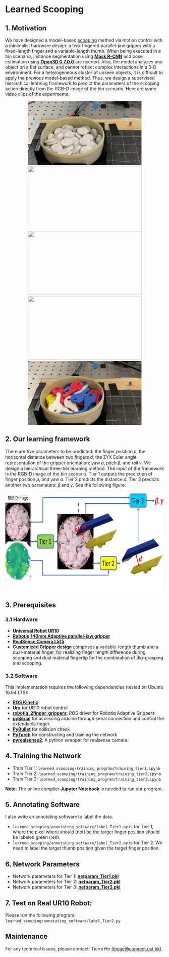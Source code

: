 # Learned Scooping
## 1. Motivation
We have designed a model-based [scooping](https://github.com/HKUST-RML/Scooping) method via motion control with a minimalist hardware design: a two-fingered parallel-jaw gripper with a fixed-length finger and a variable-length thumb. When being executed in a bin scenario, instance segmentation using [**Mask R-CNN**](https://github.com/matterport/Mask_RCNN) and pose estimation using [**Open3D 0.7.0.0**](http://www.open3d.org/docs/0.7.0/getting_started.html) are needed. Also, the model analyzes one object on a flat surface, and cannot reflect complex interactions in a 3-D environment. For a heterogeneous cluster of unseen objects, it is difficult to apply the previous model-based method. Thus, we design a supervised hierarchical learning framework to predict the parameters of the scooping action directly from the RGB-D image of the bin scenario. Here are some video clips of the experiments.

<p align = "center">
<img src="files/exp_Go_stone.gif" width="360" height="202">   
<img src="files/exp_domino.gif" width="360" height="202">   
<img src="files/exp_hete_Acrylic_seen.gif" width="360" height="202">   
<img src="files/exp_hete_Acrylic_unseen.gif" width="360" height="202"> 
<img src="files/exp_key.gif" width="360" height="202">
</p>

## 2. Our learning framework
There are five parameters to be predicted: the finger position 𝑝, the horizontal distance between two fingers 𝑑, the ZYX Euler angle representation of the gripper orientation: yaw 𝛼, pitch 𝛽, and roll 𝛾. We design a hierarchical three-tier learning method. The input of the framework is the RGB-D image of the bin scenario. Tier 1 outputs the prediction of finger position 𝑝, and yaw 𝛼. Tier 2 predicts the distance 𝑑. Tier 3 predicts another two parameters: 𝛽 and 𝛾. See the following figure: 
<p align = "center">
<img src="files/tier1_2_3.jpg" width="770" height="311">   
</p>

## 3. Prerequisites
### 3.1 Hardware
- [**Universal Robot UR10**](https://www.universal-robots.com/products/ur10-robot/)
- [**Robotiq 140mm Adaptive parallel-jaw gripper**](https://robotiq.com/products/2f85-140-adaptive-robot-gripper)
- [**RealSense Camera L515**](https://github.com/IntelRealSense/realsense-ros)
- [**Customized Gripper design**](https://github.com/HKUST-RML/scooping/tree/master/Gripper%20design) comprises a variable-length thumb and a dual-material finger, for realizing finger length difference during scooping and dual material fingertip for the combination of dig-grasping and scooping.
<!-- - [**Customized Finger design**](https://github.com/HKUST-RML/dig-grasping/tree/master/fingertip%20design) features fingertip concavity---
- [**Extendable Finger**](https://github.com/HKUST-RML/extendable_finger) for realizing finger length differences during digging -->


### 3.2 Software
This implementation requires the following dependencies (tested on Ubuntu 16.04 LTS):
- [**ROS Kinetic**](http://wiki.ros.org/ROS/Installation)
- [**Urx**](https://github.com/SintefManufacturing/python-urx) for UR10 robot control
- [**robotiq_2finger_grippers**](https://github.com/chjohnkim/robotiq_2finger_grippers.git): ROS driver for Robotiq Adaptive Grippers
- [**pySerial**](https://github.com/pyserial/pyserial) for accessing arduino through serial connection and control the extendable finger.
- [**PyBullet**](https://pybullet.org/wordpress/) for collision check
- [**PyTorch**](https://pytorch.org/) for constructing and training the network
- [**pyrealsense2**](https://github.com/IntelRealSense/librealsense/tree/master/wrappers/python): A python wrapper for realsense camera.

## 4. Training the Network
- Train Tier 1: `learned_scooping/training_program/training_tier1.ipynb`
- Train Tier 2: `learned_scooping/training_program/training_tier2.ipynb`
- Train Tier 3: `learned_scooping/training_program/training_tier3.ipynb`

**Note**: The online compiler [**Jupyter Notebook**](https://jupyter.org/) is needed to run our program.

## 5. Annotating Software
I also write an annotating software to label the data. 
- `learned_scooping/annotating_software/label_Tier1.py` is for Tier 1, where the pixel where should (not) be the target finger position should be labeled green (red).
- `learned_scooping/annotating_software/label_Tier2.py` is for Tier 2. We need to label the target thumb position given the target finger position.

## 6. Network Parameters
- Network parameters for Tier 1: [**netparam_Tier1.pkl**](https://drive.google.com/file/d/1VOIXfqVoNxwKSW5DBbMA_HiNmP9dOBLd/view?usp=sharing)
- Network parameters for Tier 2: [**netparam_Tier2.pkl**](https://drive.google.com/file/d/1WtL7sQy0A652arjwMEe4Qs3RpkObTl3j/view?usp=sharing)
- Network parameters for Tier 3: [**netparam_Tier3.pkl**](https://drive.google.com/file/d/1e4cDDbj0rh-cjz0KHTtU_HtDcCwiDG7q/view?usp=sharing)

## 7. Test on Real UR10 Robot:
Please run the following program: `learned_scooping/annotating_software/label_Tier2.py`

## Maintenance 
For any technical issues, please contact: Tierui He (theae@connect.ust.hk).


